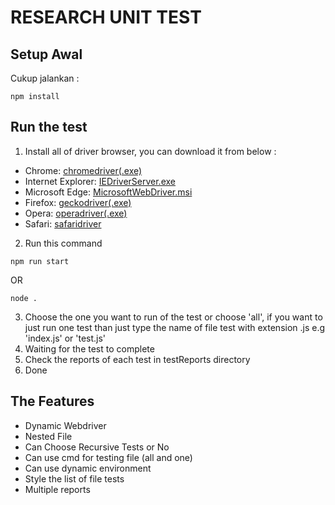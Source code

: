 # RESEARCH UNIT TEST

## Setup Awal

Cukup jalankan :
```
npm install
```

## Run the test
1. Install all of driver browser, you can download it from below :
- Chrome: [chromedriver(.exe)](https://external.ink?to=chromedriver.storage.googleapis.com/index.html)
- Internet Explorer: [IEDriverServer.exe](https://external.ink?to=selenium.dev/downloads)
- Microsoft Edge: [MicrosoftWebDriver.msi](https://external.ink?to=go.microsoft.com/fwlink/?LinkId=619687/)
- Firefox: [geckodriver(.exe)](https://external.ink?to=github.com/mozilla/geckodriver/releases/)
- Opera: [operadriver(.exe)](https://external.ink?to=github.com/operasoftware/operachromiumdriver/releases/)
- Safari: [safaridriver](https://external.ink?to=developer.apple.com/library/prerelease/content/releasenotes/General/WhatsNewInSafari/Articles/Safari_10_0.html#//apple_ref/doc/uid/TP40014305-CH11-DontLinkElementID_28/)

2. Run this command

```
npm run start
```
OR
```
node .
```

3. Choose the one you want to run of the test or choose 'all', if you want to just run one test than just type the name of file test with extension .js e.g 'index.js' or 'test.js'
4. Waiting for the test to complete
5. Check the reports of each test in testReports directory 
6. Done

## The Features
- Dynamic Webdriver
- Nested File
- Can Choose Recursive Tests or No
- Can use cmd for testing file (all and one)
- Can use dynamic environment
- Style the list of file tests
- Multiple reports 
